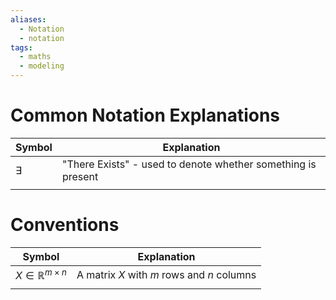```yaml
---
aliases:
  - Notation
  - notation
tags:
  - maths
  - modeling
---
```


# Common Notation Explanations
| Symbol    | Explanation                                                  |
| --------- | ------------------------------------------------------------ |
| $\exists$ | "There Exists" - used to denote whether something is present |
|           |                                                              |

# Conventions
| Symbol                         | Explanation                                |
| ------------------------------ | ------------------------------------------ |
| $X \in \mathbb R^{m \times n}$ | A matrix $X$ with $m$ rows and $n$ columns |
|                                |                                            |